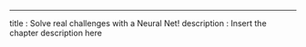 ---
title       : Solve real challenges with a Neural Net!
description : Insert the chapter description here